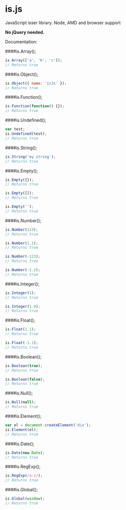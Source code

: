 is.js
==

JavaScript isser library. Node, AMD and browser support

**No jQuery needed.**

Documentation:

####is.Array();
```javascript
is.Array(['a', 'b', 'c']);
// Returns true
```

####is.Object();
```javascript
is.Object({ name: 'isJs' });
// Returns true
```

####is.Function();
```javascript
is.Function(function() {});
// Returns true
```

####is.Undefined();
```javascript
var test;
is.Undefined(test);
// Returns true
```

####is.String();
```javascript
is.String('my string');
// Returns true
```

####is.Empty();
```javascript
is.Empty({});
// Returns true

is.Empty([]);
// Returns true

is.Empty('');
// Returns true
```

####is.Number();
```javascript
is.Number(123);
// Returns true

is.Number(1.1);
// Returns true

is.Number(-123);
// Returns true

is.Number(-1.2);
// Returns true
```

####is.Integer();
```javascript
is.Integer(1);
// Returns true

is.Integer(1.0);
// Returns true
```

####is.Float();
```javascript
is.Float(1.1);
// Returns true

is.Float(-1.1);
// Returns true
```

####is.Boolean();
```javascript
is.Boolean(true);
// Returns true

is.Boolean(false);
// Returns true
```

####is.Null();
```javascript
is.Null(null);
// Returns true
```

####is.Element();
```javascript
var el = document.createElement('div');
is.Element(el);
// Returns true
```

####is.Date();
```javascript
is.Date(new Date);
// Returns true
```

####is.RegExp();
```javascript
is.RegExp(/a-z/);
// Returns true
```

####is.Global();
```javascript
is.Global(window);
// Returns true
```